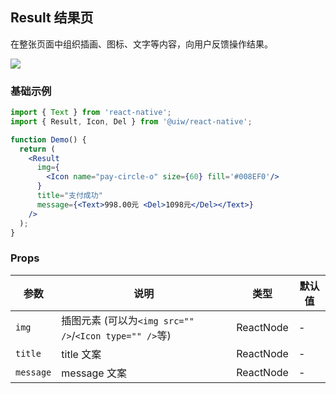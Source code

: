 Result 结果页
---

在整张页面中组织插画、图标、文字等内容，向用户反馈操作结果。

![](https://user-images.githubusercontent.com/66067296/140004296-414edcc2-c809-4fcf-a147-5088757ea7b1.png)<!--rehype:style=zoom: 33%;float: right; margin-left: 15px;-->

### 基础示例

```jsx
import { Text } from 'react-native';
import { Result, Icon, Del } from '@uiw/react-native';

function Demo() {
  return (
    <Result
      img={
        <Icon name="pay-circle-o" size={60} fill='#008EF0'/>
      }
      title="支付成功"
      message={<Text>998.00元 <Del>1098元</Del></Text>}
    />
  );
}
```

### Props

| 参数 | 说明 | 类型 | 默认值 |
|------|------|-----|------|
| `img` | 插图元素 (可以为`<img src="" />`/`<Icon type="" />`等) | ReactNode | - |
| `title` | title 文案 | ReactNode | - |
| `message` | message 文案| ReactNode | - |
